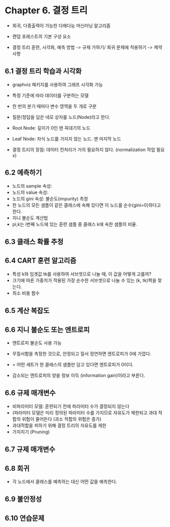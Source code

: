 # Chapter 6. 결정 트리

* 회귀, 다중출력이 가능한 다재다능 머신러닝 알고리즘
* 랜덤 포레스트의 기본 구성 요소

* 결정 트리 훈련, 시각화, 예측 방법 -> 규제 가하기/ 회귀 문제에 적용하기 -> 제약 사항

## 6.1 결정 트리 학습과 시각화
* graphviz 패키지를 사용하여 그래프 시각화 가능

* 특정 기준에 따라 데이터를 구분하는 모델
* 한 번의 분기 때마다 변수 영역을 두 개로 구분
* 질문/정답을 담은 네모 상자를 노드(Node)라고 한다.
* Root Node: 깊이가 0인 맨 꼭대기의 노드
* Leaf Node: 자식 노드를 가지지 않는 노드. 맨 마지막 노드

* 결정 트리의 장점: 데이터 전처리가 거의 필요하지 않다. (normalization 작업 필요 x)

## 6.2 예측하기
* 노드의 sample 속성:
* 노드의 value 속성:
* 노드의 gini 속성: 불순도(impurity) 측정
* 한 노드의 모든 샘플이 같은 클래스에 속해 있다면 이 노드를 순수(gini=0)하다고 한다.
* 지니 불순도 계산법
* pi,k는 i번째 노드에 있는 훈련 샘플 중 클래스 k에 속한 샘플의 비율.

## 6.3 클래스 확률 추정

## 6.4 CART 훈련 알고리즘
* 특성 k와 임곗값 tk를 사용하여 서브셋으로 나눌 때, 이 값을 어떻게 고를까?
* 크기에 따른 가중치가 적용된 가장 순수한 서브셋으로 나눌 수 있는 (k, tk)짝을 찾는다.
* 최소 비용 함수


## 6.5 계산 복잡도

## 6.6 지니 불순도 또는 엔트로피 
* 엔트로피 불순도 사용 가능
* 무질서함을 측정한 것으로, 안정되고 질서 정연하면 엔트로피가 0에 가깝다.
* = 어떤 세트가 한 클래스의 샘플만 담고 있다면 엔트로피가 0이다.

* 감소되는 엔트로피의 양을 정보 이득 (information gain)이라고 부른다.


## 6.6 규제 매개변수
* 비파라미터 모델: 훈련되기 전에 파라미터 수가 결정되지 않는다
* (파라미터 모델은 미리 정의된 파라미터 수를 가지므로 자유도가 제한되고 과대 적합의 위험이 줄어든다 (과소 적합의 위험은 증가)
* 과대적합을 피하기 위해 결정 트리의 자유도를 제한
* 가지치기 (Pruning)


## 6.7 규제 매개변수

## 6.8 회귀
* 각 노드에서 클래스를 예측하는 대신 어떤 값을 예측한다.

## 6.9 불안정성

## 6.10 연습문제
